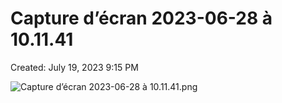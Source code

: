 # Capture d’écran 2023-06-28 à 10.11.41

Created: July 19, 2023 9:15 PM

![Capture d’écran 2023-06-28 à 10.11.41.png](Capture%20d%E2%80%99e%CC%81cran%202023-06-28%20a%CC%80%2010%2011%2041%20f79e4d0ac082404c8030a1128e6b3a23/Capture_decran_2023-06-28_a_10.11.41.png)